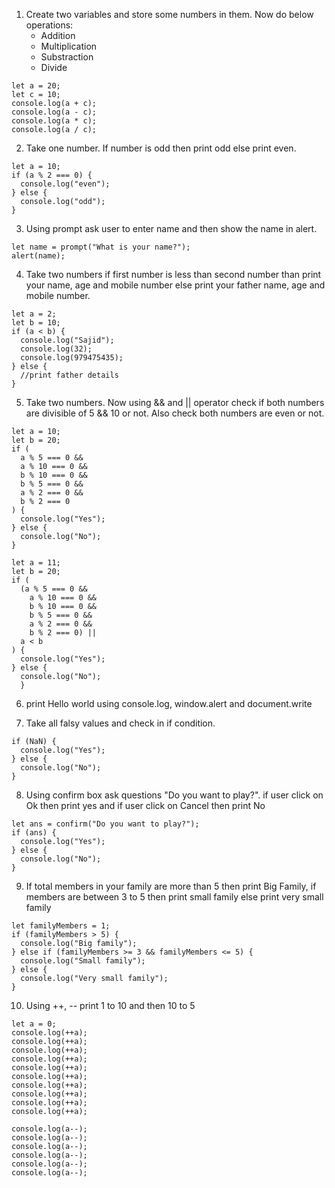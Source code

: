 1. Create two variables and store some numbers in them. Now do below operations:
   - Addition
   - Multiplication
   - Substraction
   - Divide

```
let a = 20;
let c = 10;
console.log(a + c);
console.log(a - c);
console.log(a * c);
console.log(a / c);

```

2. Take one number. If number is odd then print odd else print even.

```
let a = 10;
if (a % 2 === 0) {
  console.log("even");
} else {
  console.log("odd");
}
```

3. Using prompt ask user to enter name and then show the name in alert.

```
let name = prompt("What is your name?");
alert(name);
```

4. Take two numbers if first number is less than second number than print your name, age and mobile number else print your father name, age and mobile number.

```
let a = 2;
let b = 10;
if (a < b) {
  console.log("Sajid");
  console.log(32);
  console.log(979475435);
} else {
  //print father details
}
```

5. Take two numbers. Now using && and || operator check if both numbers are divisible of 5 && 10 or not. Also check both numbers are even or not.

```
let a = 10;
let b = 20;
if (
  a % 5 === 0 &&
  a % 10 === 0 &&
  b % 10 === 0 &&
  b % 5 === 0 &&
  a % 2 === 0 &&
  b % 2 === 0
) {
  console.log("Yes");
} else {
  console.log("No");
}
```

```
let a = 11;
let b = 20;
if (
  (a % 5 === 0 &&
    a % 10 === 0 &&
    b % 10 === 0 &&
    b % 5 === 0 &&
    a % 2 === 0 &&
    b % 2 === 0) ||
  a < b
) {
  console.log("Yes");
} else {
  console.log("No");
  }
```

6. print Hello world using console.log, window.alert and document.write

7. Take all falsy values and check in if condition.

```
if (NaN) {
  console.log("Yes");
} else {
  console.log("No");
}
```

8. Using confirm box ask questions "Do you want to play?". if user click on Ok then print yes and if user click on Cancel then print No

```
let ans = confirm("Do you want to play?");
if (ans) {
  console.log("Yes");
} else {
  console.log("No");
}

```

9. If total members in your family are more than 5 then print Big Family, if members are between 3 to 5 then print small family else print very small family

```
let familyMembers = 1;
if (familyMembers > 5) {
  console.log("Big family");
} else if (familyMembers >= 3 && familyMembers <= 5) {
  console.log("Small family");
} else {
  console.log("Very small family");
}
```

10. Using ++, -- print 1 to 10 and then 10 to 5

```
let a = 0;
console.log(++a);
console.log(++a);
console.log(++a);
console.log(++a);
console.log(++a);
console.log(++a);
console.log(++a);
console.log(++a);
console.log(++a);
console.log(++a);

console.log(a--);
console.log(a--);
console.log(a--);
console.log(a--);
console.log(a--);
console.log(a--);

```
